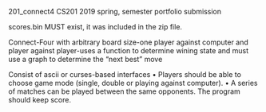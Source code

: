 201_connect4
CS201 2019 spring, semester portfolio submission

scores.bin MUST exist, it was included in the zip file.








Connect-Four with arbitrary board size-one player against computer and player against
player-uses a function to determine wining state and must use a graph to determine the
“next best” move

Consist of ascii or curses-based interfaces
• Players should be able to choose game mode (single, double or playing against
computer).
• A series of matches can be played between the same opponents. The program should
keep score.
